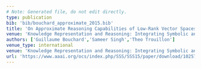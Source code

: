 ```yaml
---
# Note: Generated file, do not edit directly.
type: publication
bib: 'bib/bouchard_approximate_2015.bib'
title: 'On Approximate Reasoning Capabilities of Low-Rank Vector Spaces'
venue: 'Knowledge Representation and Reasoning: Integrating Symbolic and Neural Approaches, AAAI Spring Symposium Series'
authors: ['Guillaume Bouchard','Sameer Singh','Theo Trouillon']
venue_type: international
venue: 'Knowledge Representation and Reasoning: Integrating Symbolic and Neural Approaches, AAAI Spring Symposium Series'
url: 'https://www.aaai.org/ocs/index.php/SSS/SSS15/paper/download/10257/10026'
---
```

